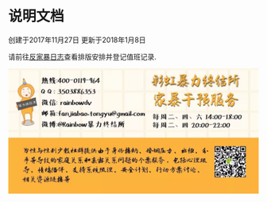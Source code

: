 # 说明文档

创建于2017年11月27日
更新于2018年1月8日

请前往[反家暴日志](https://www.icloud.com/numbers/0hzeSPteYodRrsPlTv5dx5vYw#%E5%AE%B6%E6%9A%B4%E5%92%A8%E8%AF%A2%E5%80%BC%E7%8F%AD%E8%A1%A8)查看排版安排并登记值班记录.

![彩虹暴力终结所](https://github.com/showeryhe/logs/blob/master/%E5%AE%B6%E6%9A%B4%E5%B9%B2%E9%A2%84%E6%9C%8D%E5%8A%A1.jpg)


